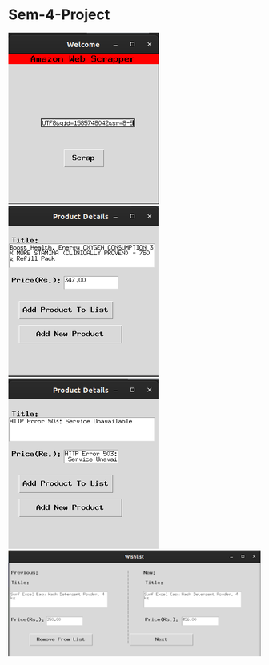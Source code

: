 # Sem-4-Project
![](Desktop/Images/start-window.png)
![](Desktop/Images/start-window-2.png)
![](Desktop/Images/error.png)
![](Desktop/Images/restart.png)



